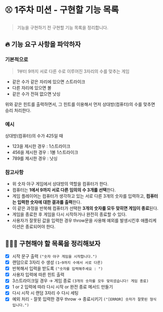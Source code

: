 # ⚾️ 1주차 미션 - 구현할 기능 목록

> 기능을 구현하기 전 구현할 기능 목록을 정리합니다.

## 🔥 기능 요구 사항을 파악하자

### 기본적으로

> 1부터 9까지 서로 다른 수로 이루어진 3자리의 수를 맞추는 게임

- 같은 수가 같은 자리에 있으면 스트라이크
- 다른 자리에 있으면 볼
- 같은 수가 전혀 없으면 낫싱

위와 같은 힌트를 출력하면서, 그 힌트를 이용해서 먼저 상대방(컴퓨터)의 수를 맞추면 승리 처리한다.

### 예시

상대방(컴퓨터)의 수가 425일 때

- 123을 제시한 경우 : 1스트라이크
- 456을 제시한 경우 : 1볼 1스트라이크
- 789를 제시한 경우 : 낫싱

### 참고사항

- 위 숫자 야구 게임에서 상대방의 역할을 컴퓨터가 한다.
- 컴퓨터는 **1에서 9까지 서로 다른 임의의 수 3개를 선택**한다.
- 게임 플레이어는 컴퓨터가 생각하고 있는 서로 다른 3개의 숫자를 입력하고, **컴퓨터는 입력한 숫자에 대한 결과를 출력**한다.
- 이 같은 과정을 반복해 컴퓨터가 선택한 **3개의 숫자를 모두 맞히면 게임이 종료**된다.
- 게임을 종료한 후 게임을 다시 시작하거나 완전히 종료할 수 있다.
- 사용자가 잘못된 값을 입력한 경우 throw문을 사용해 예외를 발생시킨후 애플리케이션은 종료되어야 한다.

## 👩🏻‍💻 구현해야 할 목록을 정리해보자

- [x] 시작 문구 출력 `("숫자 야구 게임을 시작합니다.")`
- [x] 랜덤으로 3자리 수 생성 `(1~9까지 수에서 서로 다른)`
- [x] 반복해서 입력을 받도록 `("숫자를 입력해주세요 : ")`
- [x] 사용자 입력에 따른 힌트 출력
- [x] 3스트라이크일 경우 → 게임 종료 `(3개의 숫자를 모두 맞히셨습니다! 게임 종료)`
- [x] 1 or 2 입력에 따라 다시 시작 or 완전 종료 메서드 만들기
- [x] 다시 시작 시 랜덤 3자리 수 다시 세팅
- [x] 예외 처리 - 잘못 입력한 경우 throw → 종료시키기 `("[ERROR] 숫자가 잘못된 형식입니다.")`
